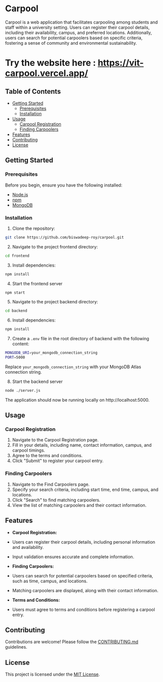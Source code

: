 # Carpool

Carpool is a web application that facilitates carpooling among students and staff within a university setting. Users can register their carpool details, including their availability, campus, and preferred locations. Additionally, users can search for potential carpoolers based on specific criteria, fostering a sense of community and environmental sustainability.

# Try the website here : https://vit-carpool.vercel.app/

## Table of Contents

- [Getting Started](#getting-started)
  - [Prerequisites](#prerequisites)
  - [Installation](#installation)
- [Usage](#usage)
  - [Carpool Registration](#carpool-registration)
  - [Finding Carpoolers](#finding-carpoolers)
- [Features](#features)
- [Contributing](#contributing)
- [License](#license)

## Getting Started

### Prerequisites

Before you begin, ensure you have the following installed:

- [Node.js](https://nodejs.org/)
- [npm](https://www.npmjs.com/)
- [MongoDB](https://www.mongodb.com/)

### Installation

1. Clone the repository:

```bash
git clone https://github.com/biswadeep-roy/carpool.git
```


2. Navigate to the project frontend directory:

```bash
cd frontend
```


3. Install dependencies:


```bash
npm install
```
4. Start the frontend server

```bash
npm start
```

5. Navigate to the project backend directory:

```bash
cd backend
```


6. Install dependencies:


```bash
npm install
```

7. Create a `.env` file in the root directory of backend with the following content:

```bash
MONGODB_URI=your_mongodb_connection_string
PORT=5000
```

Replace `your_mongodb_connection_string` with your MongoDB Atlas connection string.

8. Start the backend server

```bash
node ./server.js
```



The application should now be running locally on http://localhost:5000.

## Usage

### Carpool Registration

1. Navigate to the Carpool Registration page.
2. Fill in your details, including name, contact information, campus, and carpool timings.
3. Agree to the terms and conditions.
4. Click "Submit" to register your carpool entry.

### Finding Carpoolers

1. Navigate to the Find Carpoolers page.
2. Specify your search criteria, including start time, end time, campus, and locations.
3. Click "Search" to find matching carpoolers.
4. View the list of matching carpoolers and their contact information.

## Features

- **Carpool Registration:**
- Users can register their carpool details, including personal information and availability.
- Input validation ensures accurate and complete information.

- **Finding Carpoolers:**
- Users can search for potential carpoolers based on specified criteria, such as time, campus, and locations.
- Matching carpoolers are displayed, along with their contact information.

- **Terms and Conditions:**
- Users must agree to terms and conditions before registering a carpool entry.

## Contributing

Contributions are welcome! Please follow the [CONTRIBUTING.md](CONTRIBUTING.md) guidelines.

## License

This project is licensed under the [MIT License](LICENSE).



